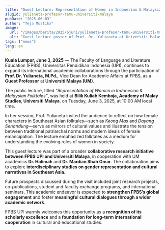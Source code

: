 ```yaml
---
title: "Guest Lecture: Representation of Women in Indonesian & Malaysian Folktales"
slugId: yulianeta-profesor-tamu-universiti-malaya
pubDate: "2025-06-03"
author: "Teja Mustika"
image:
  url: "/images/berita/2025/6juni/yulianeta-profesor-tamu-universiti-malaya.webp"
  alt: "Guest lecture poster of Prof. Dr. Yulianeta at Universiti Malaya"
tags: ["news"]
lang: en
---
```


**Kuala Lumpur, June 3, 2025** — The Faculty of Language and Literature Education (FPBS), Universitas Pendidikan Indonesia (UPI), continues to expand its international academic collaborations through the participation of **Prof. Dr. Yulianeta, M.Pd.**, Vice Dean for Academic Affairs at FPBS, as a **Guest Professor** at **Universiti Malaya (UM)**.

The public lecture, titled *“Representation of Women in Indonesian & Malaysian Folktales”*, was held at **Bilik Kuliah Kemboja, Academy of Malay Studies, Universiti Malaya**, on Tuesday, June 3, 2025, at 10:00 AM local time.

In her session, Prof. Yulianeta invited the audience to reflect on how female characters in Southeast Asian folktales—such as *Keong Mas* and *Dayang Senandung*—serve as mirrors of cultural values and illustrate the tension between traditional patriarchal norms and modern ideals of female emancipation. The lecture emphasized folktales as a medium for understanding the evolving roles of women in society.

This guest lecture was part of a broader **collaborative research initiative between FPBS UPI and Universiti Malaya**, in cooperation with UM academics **Dr. Halimah** and **Dr. Mardian Shah Omar**. The collaboration aims to explore **interdisciplinary studies on gender representation and cultural narratives in Southeast Asia**.

Future prospects discussed during the visit included joint research projects, co-publications, student and faculty exchange programs, and international seminars. This academic endeavor is expected to **strengthen FPBS’s global engagement** and foster **meaningful cultural dialogues through a wider academic network**.

FPBS UPI warmly welcomes this opportunity as a **recognition of its scholarly excellence** and a **foundation for long-term international cooperation** in cultural and educational studies.
